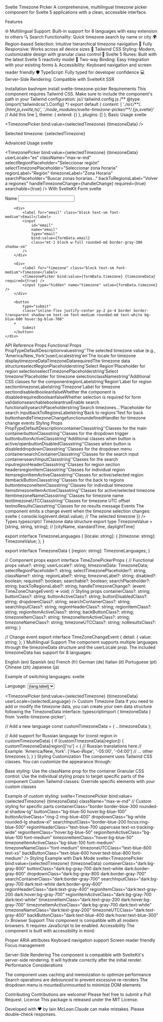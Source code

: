 Svelte Timezone Picker
A comprehensive, multilingual timezone picker component for Svelte 5 applications with a clean, accessible interface.

Features

🌐 Multilingual Support: Built-in support for 8 languages with easy extension to others
🔍 Search Functionality: Quick timezone search by name or city
🌍 Region-based Selection: Intuitive hierarchical timezone navigation
📱 Fully Responsive: Works across all device sizes
🎨 Tailwind CSS Styling: Modern, customizable design with granular class control
🧩 Svelte 5 Runes: Built with the latest Svelte 5 reactivity model
🔄 Two-way Binding: Easy integration with your existing forms
♿ Accessibility: Keyboard navigation and screen reader friendly
🛡️ TypeScript: Fully typed for developer confidence
💻 Server-Side Rendering: Compatible with SvelteKit SSR

Installation
bashnpm install svelte-timezone-picker
Requirements
This component requires Tailwind CSS. Make sure to include the component's path in your Tailwind configuration:
js// tailwind.config.js
/** @type {import('tailwindcss').Config} \*/
export default {
content: [
'./src/**/_.{html,js,svelte,ts}',
'./node_modules/svelte-timezone-picker/\*\*/_.{js,svelte}' // Add this line
],
theme: {
extend: {}
},
plugins: []
};
Basic Usage
svelte<script>
import { TimezonePicker, timezoneData } from 'svelte-timezone-picker';

    let selectedTimezone = $state('');

</script>

<TimezonePicker bind:value={selectedTimezone} {timezoneData} />

<p>Selected timezone: {selectedTimezone}</p>
Advanced Usage
svelte<script>
	import { TimezonePicker, timezoneData } from 'svelte-timezone-picker';

    let selectedTimezone = $state('America/New_York');

    function handleChange(event) {
    	console.log('Timezone changed to:', event.detail.value);
    }

</script>

<TimezonePicker
bind:value={selectedTimezone}
{timezoneData}
userLocale="es"
className="max-w-md"
selectRegionPlaceholder="Seleccionar región"
selectTimezonePlaceholder="Seleccionar zona horaria"
regionLabel="Región"
timezoneLabel="Zona Horaria"
searchPlaceholder="Buscar zonas horarias..."
backToRegionsLabel="Volver a regiones"
handleTimezoneChange={handleChange}
required={true}
searchable={true}
/>
With SvelteKit Form
svelte<script>
import { TimezonePicker, timezoneData } from 'svelte-timezone-picker';

    let formData = $state({
    	name: '',
    	email: '',
    	timezone: ''
    });

</script>

<form method="POST" action="/submit">
	<div class="space-y-4">
		<div>
			<label for="name" class="block text-sm font-medium">Name</label>
			<input
				id="name"
				name="name"
				bind:value={formData.name}
				class="mt-1 block w-full rounded-md border-gray-300 shadow-sm"
			/>
		</div>

    	<div>
    		<label for="email" class="block text-sm font-medium">Email</label>
    		<input
    			id="email"
    			name="email"
    			type="email"
    			bind:value={formData.email}
    			class="mt-1 block w-full rounded-md border-gray-300 shadow-sm"
    		/>
    	</div>

    	<div>
    		<label for="timezone" class="block text-sm font-medium">Timezone</label>
    		<TimezonePicker bind:value={formData.timezone} {timezoneData} required={true} />
    		<input type="hidden" name="timezone" value={formData.timezone} />
    	</div>

    	<button
    		type="submit"
    		class="inline-flex justify-center py-2 px-4 border border-transparent shadow-sm text-sm font-medium rounded-md text-white bg-blue-600 hover:bg-blue-700"
    	>
    		Submit
    	</button>
    </div>

</form>
API Reference
Props
Functional Props
PropTypeDefaultDescriptionvaluestring''The selected timezone value (e.g., 'America/New_York')userLocalestring'en'The locale for timezone displaytimezoneDataTimezoneDatarequiredThe timezone data structureselectRegionPlaceholderstring'Select Region'Placeholder for region selectionselectTimezonePlaceholderstring'Select timezone'Placeholder for timezone selectionclassNamestring''Additional CSS classes for the componentregionLabelstring'Region'Label for region sectiontimezoneLabelstring'Timezone'Label for timezone sectiondisabledbooleanfalseWhether the component is disabledrequiredbooleanfalseWhether selection is required for form validationsearchablebooleantrueEnable search functionalitysearchPlaceholderstring'Search timezones...'Placeholder for search inputbackToRegionsLabelstring'Back to regions'Text for back buttonhandleTimezoneChangefunctionundefinedHandler for timezone change events
Styling Props
PropTypeDefaultDescriptioncontainerClassstring''Classes for the main containerbuttonClassstring''Classes for the dropdown trigger buttonbuttonActiveClassstring''Additional classes when button is active/openbuttonDisabledClassstring''Classes when button is disableddropdownClassstring''Classes for the dropdown menu containersearchContainerClassstring''Classes for the search input containersearchInputClassstring''Classes for the search inputregionHeaderClassstring''Classes for region section headersregionItemClassstring''Classes for individual region itemsregionItemActiveClassstring''Classes for active/selected region itembackButtonClassstring''Classes for the back to regions buttontimezoneItemClassstring''Classes for individual timezone itemstimezoneItemActiveClassstring''Classes for active/selected timezone itemtimezoneNameClassstring''Classes for timezone name texttimezoneUTCClassstring''Classes for timezone UTC offset textnoResultsClassstring''Classes for no results message
Events
The component emits a change event when the timezone selection changes:
svelte<TimezonePicker
	bind:value={selectedTimezone}
	{timezoneData}
	handleTimezoneChange={(event) => {
		console.log(event.detail.value); // The selected timezone
	}}
/>
Types
typescript// Timezone data structure
export type TimezoneValue = [string, string, string]; // [cityName, standardTime, daylightTime]

export interface TimezoneLanguages {
[locale: string]: {
[timezone: string]: TimezoneValue;
};
}

export interface TimezoneData {
[region: string]: TimezoneLanguages;
}

// Component props
export interface TimeZonePickerProps {
// Functional props
value?: string;
userLocale?: string;
timezoneData: TimezoneData;
selectRegionPlaceholder?: string;
selectTimezonePlaceholder?: string;
className?: string;
regionLabel?: string;
timezoneLabel?: string;
disabled?: boolean;
required?: boolean;
searchable?: boolean;
searchPlaceholder?: string;
backToRegionsLabel?: string;
handleTimezoneChange?: (event: TimeZoneChangeEvent) => void;
// Styling props
containerClass?: string;
buttonClass?: string;
buttonActiveClass?: string;
buttonDisabledClass?: string;
dropdownClass?: string;
searchContainerClass?: string;
searchInputClass?: string;
regionHeaderClass?: string;
regionItemClass?: string;
regionItemActiveClass?: string;
backButtonClass?: string;
timezoneItemClass?: string;
timezoneItemActiveClass?: string;
timezoneNameClass?: string;
timezoneUTCClass?: string;
noResultsClass?: string;
}

// Change event
export interface TimeZoneChangeEvent {
detail: {
value: string;
};
}
Multilingual Support
The component supports multiple languages through the timezoneData structure and the userLocale prop. The included timezoneData has support for 8 languages:

English (en)
Spanish (es)
French (fr)
German (de)
Italian (it)
Portuguese (pt)
Chinese (zh)
Japanese (ja)

Example of switching languages:
svelte<script>
import { TimezonePicker, timezoneData } from 'svelte-timezone-picker';

    let selectedTimezone = $state('');
    let selectedLanguage = $state('en');

    const languages = [
    	{ value: 'en', label: 'English' },
    	{ value: 'es', label: 'Español' },
    	{ value: 'fr', label: 'Français' },
    	{ value: 'de', label: 'Deutsch' },
    	{ value: 'it', label: 'Italiano' },
    	{ value: 'pt', label: 'Português' },
    	{ value: 'zh', label: '中文' },
    	{ value: 'ja', label: '日本語' }
    ];

</script>

<div>
	<label for="language">Language:</label>
	<select id="language" bind:value={selectedLanguage}>
		{#each languages as lang}
			<option value={lang.value}>{lang.label}</option>
		{/each}
	</select>
</div>

<TimezonePicker bind:value={selectedTimezone} {timezoneData} userLocale={selectedLanguage} />
Custom Timezone Data
If you need to add or modify the timezone data, you can create your own data structure following the TimezoneData interface:
typescriptimport { timezoneData } from 'svelte-timezone-picker';

// Add a new language
const customTimezoneData = { ...timezoneData };

// Add support for Russian language
for (const region in customTimezoneData) {
if (customTimezoneData[region]) {
customTimezoneData[region]['ru'] = {
// Russian translations here
// Example:
'America/New_York': ['Нью-Йорк', '-05:00', '-04:00']
// ... other timezones
};
}
}
Styling Customization
The component uses Tailwind CSS classes. You can customize the appearance through:

Base styling: Use the className prop for the container
Granular CSS control: Use the individual styling props to target specific parts of the component
Custom Tailwind classes: Override specific elements with your custom classes

Example of custom styling:
svelte<TimezonePicker
bind:value={selectedTimezone}
{timezoneData}
className="max-w-md"
// Custom styling for specific parts
containerClass="border border-blue-300 rounded-xl shadow-lg"
buttonClass="bg-blue-50 hover:bg-blue-100"
buttonActiveClass="ring-2 ring-blue-400"
dropdownClass="bg-white rounded-lg shadow-xl"
searchInputClass="border-blue-200 focus:ring-blue-500"
regionHeaderClass="text-blue-700 uppercase text-xs tracking-wide"
regionItemClass="hover:bg-blue-50"
regionItemActiveClass="bg-blue-100 font-medium"
timezoneItemClass="hover:bg-blue-50"
timezoneItemActiveClass="bg-blue-100 font-medium"
timezoneNameClass="font-medium"
timezoneUTCClass="text-blue-600 text-xs"
backButtonClass="text-blue-600 hover:text-blue-800 font-medium"
/>
Styling Example with Dark Mode
svelte<TimezonePicker
bind:value={selectedTimezone}
{timezoneData}
containerClass="dark:bg-gray-800"
buttonClass="dark:bg-gray-700 dark:text-white dark:border-gray-600"
dropdownClass="dark:bg-gray-800 dark:border-gray-700"
searchContainerClass="dark:border-gray-700"
searchInputClass="dark:bg-gray-700 dark:text-white dark:border-gray-600"
regionHeaderClass="dark:text-gray-400"
regionItemClass="dark:text-gray-200 dark:hover:bg-gray-700"
regionItemActiveClass="dark:bg-gray-700 dark:text-white"
timezoneItemClass="dark:text-gray-200 dark:hover:bg-gray-700"
timezoneItemActiveClass="dark:bg-gray-700 dark:text-white"
timezoneNameClass="dark:text-gray-200"
timezoneUTCClass="dark:text-gray-400"
backButtonClass="dark:text-blue-400 dark:hover:text-blue-300"
/>
Browser Support
This component is compatible with all modern browsers. It requires JavaScript to be enabled.
Accessibility
The component is built with accessibility in mind:

Proper ARIA attributes
Keyboard navigation support
Screen reader friendly
Focus management

Server-Side Rendering
The component is compatible with SvelteKit's server-side rendering. It will hydrate correctly after the initial render.
Performance Considerations

The component uses caching and memoization to optimize performance
Search operations are debounced to prevent excessive re-renders
The dropdown menu is mounted/unmounted to minimize DOM elements

Contributing
Contributions are welcome! Please feel free to submit a Pull Request.
License
This package is released under the MIT License.

Developed with ❤️ by Iain McLean.Claude can make mistakes. Please double-check responses.
